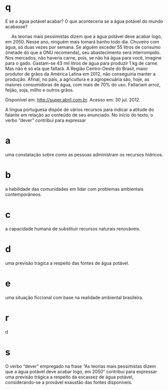 # q
E se a água potável acabar? O que aconteceria se a água potável do mundo acabasse?

     As teorias mais pessimistas dizem que a água potável deve acabar logo, em 2050. Nesse ano, ninguém mais tomará banho todo dia. Chuveiro com água, só duas vezes por semana. Se alguém exceder 55 litros de consumo (metade do que a ONU recomenda), seu abastecimento será interrompido. Nos mercados, não haveria carne, pois, se não há água para você, imagine para o gado. Gastam-se 43 mil litros de água para produzir 1 kg de carne. Mas não é só ela que faltará. A Região Centro-Oeste do Brasil, maior produtor de grãos da América Latina em 2012, não conseguiria manter a produção. Afinal, no país, a agricultura e a agropecuária são, hoje, as maiores consumidoras de água, com mais de 70% do uso. Faltariam arroz, feijão, soja, milho e outros grãos.

Disponível em: http://super.abril.com.br. Acesso em: 30 jul. 2012.

A língua portuguesa dispõe de vários recursos para indicar a atitude do falante em relação ao conteúdo de seu enunciado. No início do texto, o verbo “dever” contribui para expressar

# a
uma constatação sobre como as pessoas administram os recursos hídricos.

# b
a habilidade das comunidades em lidar com problemas ambientais contemporâneos.

# c
a capacidade humana de substituir recursos naturais renováveis.

# d
uma previsão trágica a respeito das fontes de água potável.

# e
uma situação ficcional com base na realidade ambiental brasileira.

# r
d

# s
O verbo “dever” empregado na frase “As teorias mais pessimistas dizem que a água potável deve acabar logo, em 2050” contribui para expressar uma previsão trágica a respeito da escassez de água potável, considerando-se a provável exaustão das fontes disponíveis.
